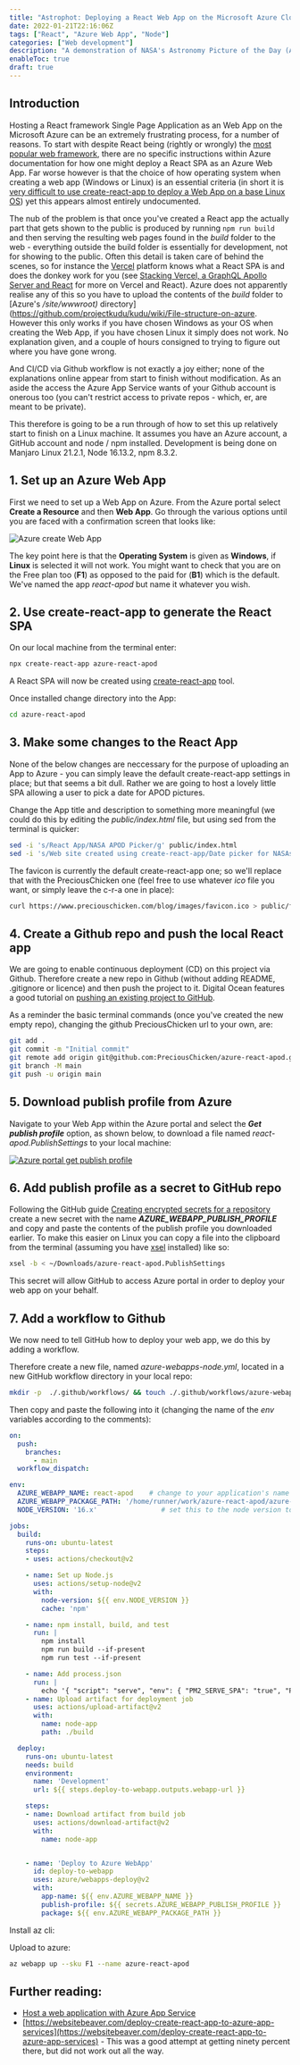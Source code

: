 ```yaml
---
title: "Astrophot: Deploying a React Web App on the Microsoft Azure Cloud"
date: 2022-01-21T22:16:06Z
tags: ["React", "Azure Web App", "Node"]
categories: ["Web development"]
description: "A demonstration of NASA's Astronomy Picture of the Day (APOD) using the React framework, hosted as an Azure web app."
enableToc: true
draft: true
---
```



## Introduction

Hosting a React framework Single Page Application as an Web App on the Microsoft Azure can be an extremely frustrating process, for a number of reasons.  To start with despite React being (rightly or wrongly) the [most popular web framework](https://www.statista.com/statistics/1124699/worldwide-developer-survey-most-used-frameworks-web/), there are no specific instructions within Azure documentation for how one might deploy a React SPA as an Azure Web App.  Far worse however is that the choice of how operating system when creating a web app (Windows or Linux) is an essential criteria (in short it is [very difficult to use create-react-app to deploy a Web App on a base Linux OS](https://github.com/MicrosoftDocs/azure-docs/issues/32572#issuecomment-637832128)) yet this appears almost entirely undocumented.

The nub of the problem is that once you've created a React app the actually part that gets shown to the public is produced by running `npm run build` and then serving the resulting web pages found in the *build* folder to the web - everything outside the build folder is essentially for development, not for showing to the public.  Often this detail is taken care of behind the scenes, so for instance the [Vercel](https://vercel.com/) platform knows what a React SPA is and does the donkey work for you (see [Stacking Vercel, a GraphQL Apollo Server and React](https://www.preciouschicken.com/blog/posts/vercel-apollo-server-react/) for more on Vercel and React).  Azure does not apparently realise any of this so you have to upload the contents of the *build* folder to [Azure's */site/wwwroot)* directory](https://github.com/projectkudu/kudu/wiki/File-structure-on-azure.  However this only works if you have chosen Windows as your OS when creating the Web App, if you have chosen Linux it simply does not work.  No explanation given, and a couple of hours consigned to trying to figure out where you have gone wrong.

And CI/CD via Github workflow is not exactly a joy either; none of the explanations online appear from start to finish without modification.  As an aside the access the Azure App Service wants of your Github account is onerous too (you can't restrict access to private repos - which, er, are meant to be private).

This therefore is going to be a run through of how to set this up relatively start to finish on a Linux machine.  It assumes you have an Azure account, a GitHub account and node / npm installed.  Development is being done on Manjaro Linux 21.2.1, Node 16.13.2, npm 8.3.2.

## 1.  Set up an Azure Web App

First we need to set up a Web App on Azure.  From the Azure portal select **Create a Resource** and then **Web App**.  Go through the various options until you are faced with a confirmation screen that looks like:


![Azure create Web App](https://www.preciouschicken.com/blog/images/azure-react-apod-create_web_app.png)

The key point here is that the **Operating System** is given as **Windows**, if **Linux** is selected it will not work.  You might want to check that you are on the Free plan too (**F1**) as opposed to the paid for (**B1**) which is the default.  We've named the app *react-apod* but name it whatever you wish.

## 2.  Use create-react-app to generate the React SPA

On our local machine from the terminal enter:

```bash
npx create-react-app azure-react-apod
```

A React SPA will now be created using [create-react-app](https://create-react-app.dev/) tool.

Once installed change directory into the App:

```bash
cd azure-react-apod
```

## 3.  Make some changes to the React App

None of the below changes are neccessary for the purpose of uploading an App to Azure - you can simply leave the default create-react-app settings in place; but that seems a bit dull.  Rather we are going to host a lovely little SPA allowing a user to pick a date for APOD pictures.

Change the App title and description to something more meaningful (we could do this by editing the *public/index.html* file, but using sed from the terminal is quicker:

```bash
sed -i 's/React App/NASA APOD Picker/g' public/index.html
sed -i 's/Web site created using create-react-app/Date picker for NASAs Astronomy Picture of the Day/g' public/index.html
```

The favicon is currently the default create-react-app one; so we'll replace that with the PreciousChicken one (feel free to use whatever *ico* file you want, or simply leave the c-r-a one in place):

```bash
curl https://www.preciouschicken.com/blog/images/favicon.ico > public/favicon.ico
```

## 4.  Create a Github repo and push the local React app

We are going to enable continuous deployment (CD) on this project via Github.  Therefore create a new repo in Github (without adding README, .gitignore or licence) and then push the project to it.  Digital Ocean features a good tutorial on [pushing an existing project to GitHub](https://www.digitalocean.com/community/tutorials/how-to-push-an-existing-project-to-github).

As a reminder the basic terminal commands (once you've created the new empty repo), changing the github PreciousChicken url to your own, are:

```bash
git add .
git commit -m "Initial commit"
git remote add origin git@github.com:PreciousChicken/azure-react-apod.git
git branch -M main
git push -u origin main
```

## 5.  Download publish profile from Azure

Navigate to your Web App within the Azure portal and select the ***Get publish profile*** option, as shown below, to download a file named *react-apod.PublishSettings* to your local machine:

[![Azure portal get publish profile](https://www.preciouschicken.com/blog/images/azure-react-apod_get_publish_profile-thumb.png)](https://www.preciouschicken.com/blog/images/azure-react-apod_get_publish_profile.png)

## 6.  Add publish profile as a secret to GitHub repo

Following the GitHub guide [Creating encrypted secrets for a repository](https://docs.github.com/en/actions/security-guides/encrypted-secrets#creating-encrypted-secrets-for-a-repository) create a new secret with the name ***AZURE_WEBAPP_PUBLISH_PROFILE*** and copy and paste the contents of the publish profile you downloaded earlier.  To make this easier on Linux you can copy a file into the clipboard from the terminal (assuming you have [xsel](http://www.vergenet.net/~conrad/software/xsel/) installed) like so:

```bash
xsel -b < ~/Downloads/azure-react-apod.PublishSettings
```

This secret will allow GitHub to access Azure portal in order to deploy your web app on your behalf.

## 7.  Add a workflow to Github

We now need to tell GitHub how to deploy your web app, we do this by adding a workflow.

Therefore create a new file, named *azure-webapps-node.yml*,  located in a new GitHub workflow directory in your local repo:

```bash
mkdir -p  ./.github/workflows/ && touch ./.github/workflows/azure-webapps-node.yml
```

Then copy and paste the following into it (changing the name of the *env* variables according to the comments):

```yaml
on:
  push:
    branches:
      - main
  workflow_dispatch:

env:
  AZURE_WEBAPP_NAME: react-apod    # change to your application's name in Azure
  AZURE_WEBAPP_PACKAGE_PATH: '/home/runner/work/azure-react-apod/azure-react-apod'  # change both instances of azure-react-apod to the name of your repo 
  NODE_VERSION: '16.x'                # set this to the node version to use if not 16

jobs:
  build:
    runs-on: ubuntu-latest
    steps:
    - uses: actions/checkout@v2

    - name: Set up Node.js
      uses: actions/setup-node@v2
      with:
        node-version: ${{ env.NODE_VERSION }}
        cache: 'npm'

    - name: npm install, build, and test
      run: |
        npm install
        npm run build --if-present
        npm run test --if-present

    - name: Add process.json
      run: |
        echo '{ "script": "serve", "env": { "PM2_SERVE_SPA": "true", "PM2_SERVE_HOMEPAGE": "index.html" } }' >> ./build/process.json
    - name: Upload artifact for deployment job
      uses: actions/upload-artifact@v2
      with:
        name: node-app
        path: ./build

  deploy:
    runs-on: ubuntu-latest
    needs: build
    environment:
      name: 'Development'
      url: ${{ steps.deploy-to-webapp.outputs.webapp-url }}

    steps:
    - name: Download artifact from build job
      uses: actions/download-artifact@v2
      with:
        name: node-app


    - name: 'Deploy to Azure WebApp'
      id: deploy-to-webapp 
      uses: azure/webapps-deploy@v2
      with:
        app-name: ${{ env.AZURE_WEBAPP_NAME }}
        publish-profile: ${{ secrets.AZURE_WEBAPP_PUBLISH_PROFILE }}
        package: ${{ env.AZURE_WEBAPP_PACKAGE_PATH }}
```



Install az cli:



Upload to azure:

```bash
az webapp up --sku F1 --name azure-react-apod
```

## Further reading:

* [Host a web application with Azure App Service](https://docs.microsoft.com/en-gb/learn/modules/host-a-web-app-with-azure-app-service/?WT.mc_id=azureportalcard_Service_App%20Services_-inproduct-azureportal)
* [https://websitebeaver.com/deploy-create-react-app-to-azure-app-services](https://websitebeaver.com/deploy-create-react-app-to-azure-app-services) - This was a good attempt at getting ninety percent there, but did not work out all the way.

